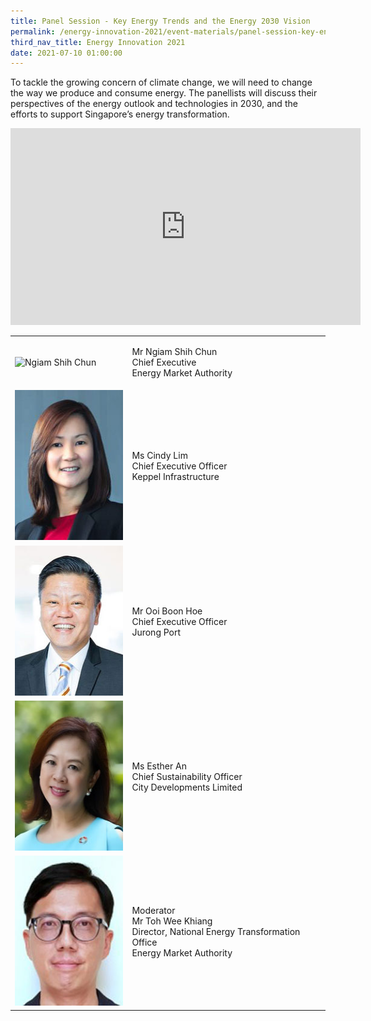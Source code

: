 ```yaml
---
title: Panel Session - Key Energy Trends and the Energy 2030 Vision
permalink: /energy-innovation-2021/event-materials/panel-session-key-energy-trends-and-the-energy-2030-vision/
third_nav_title: Energy Innovation 2021
date: 2021-07-10 01:00:00
---
```

To tackle the growing concern of climate change, we will need to change the way we produce and consume energy. The panellists will discuss their perspectives of the energy outlook and technologies in 2030, and the efforts to support Singapore’s energy transformation.

<div style="text-align: center;"><iframe width="560" height="315" src="https://www.youtube.com/embed/BG-8SA7NviY" title="YouTube video player" frameborder="0" allow="accelerometer; autoplay; clipboard-write; encrypted-media; gyroscope; picture-in-picture" allowfullscreen></iframe></div>

<div class="speakers-tbl-container">
  <table>
    <tr>
	  <td><img src="/images/speakers/ngiam-shih-chun.png" alt="Ngiam Shih Chun" width="180" height="240" /></td>
	  <td>
	    <p><span class="speaker-name">Mr Ngiam Shih Chun</span><br>Chief Executive<br>Energy Market Authority</p>
	  </td>
	</tr>
	<tr>
	  <td><img src="/images/speakers/cindy-lim-cropped.jpg" alt="Cindy Lim" width="180" height="240" /></td>
	  <td>
	    <p><span class="speaker-name">Ms Cindy Lim</span><br>Chief Executive Officer<br>Keppel Infrastructure</p>
	  </td>
	</tr>
	<tr>
	  <td><img src="/images/speakers/ooi-boon-hoe.jpg" alt="Ooi Boon Hoe" width="180" height="240" /></td>
	  <td>
	    <p><span class="speaker-name">Mr Ooi Boon Hoe</span><br>Chief Executive Officer<br>Jurong Port</p>
	  </td>
	</tr>
	<tr>
	  <td><img src="/images/speakers/esther-an-cropped.jpg" alt="Esther An" width="180" height="240" /></td>
	  <td>
	    <p><span class="speaker-name">Ms Esther An</span><br>Chief Sustainability Officer<br>City Developments Limited</p>
	  </td>
	</tr>
	<tr>
	  <td><img src="/images/speakers/toh-wee-khiang.jpg" alt="Toh Wee Khiang" width="180" height="240" /></td>
	  <td>
	    <p><span class="moderator-text">Moderator</span><br><span class="speaker-name">Mr Toh Wee Khiang</span><br>Director, National Energy Transformation Office<br>Energy Market Authority</p>
	  </td>
	</tr>
  </table>
</div>

